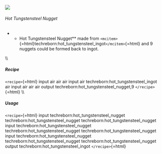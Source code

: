![](/mods/techreborn/hot_tungstensteel_nugget.png)

###### Hot Tungstensteel Nugget

-   -   Hot Tungstensteel Nugget** made from
        `<mcitem>`{=html}techreborn:hot_tungstensteel_ingot`</mcitem>`{=html}
        and 9 nuggets could be formed back to ingot.

\\\\

##### Recipe

`<recipe>`{=html} input air air air input air
techreborn:hot_tungstensteel_ingot air input air air air output
techreborn:hot_tungstensteel_nugget,9 `</recipe>`{=html} \\\\

##### Usage

`<recipe>`{=html} input techreborn:hot_tungstensteel_nugget
techreborn:hot_tungstensteel_nugget techreborn:hot_tungstensteel_nugget
input techreborn:hot_tungstensteel_nugget
techreborn:hot_tungstensteel_nugget techreborn:hot_tungstensteel_nugget
input techreborn:hot_tungstensteel_nugget
techreborn:hot_tungstensteel_nugget techreborn:hot_tungstensteel_nugget
output techreborn:hot_tungstensteel_ingot `</recipe>`{=html}
